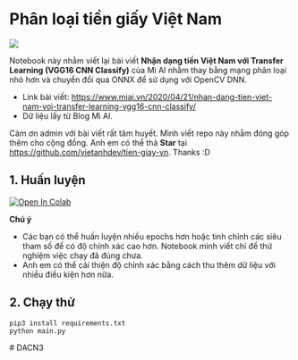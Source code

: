 # Phân loại tiền giấy Việt Nam

![](screenshot.png)

Notebook này nhằm viết lại bài viết **Nhận dạng tiền Việt Nam với Transfer Learning (VGG16 CNN Classify)** của Mì AI nhằm thay bằng mạng phân loại nhỏ hơn và chuyển đổi qua ONNX để sử dụng với OpenCV DNN.

- Link bài viết: <https://www.miai.vn/2020/04/21/nhan-dang-tien-viet-nam-voi-transfer-learning-vgg16-cnn-classify/>
- Dữ liệu lấy từ Blog Mì AI.

Cảm ơn admin với bài viết rất tâm huyết. Mình viết repo này nhằm đóng góp thêm cho cộng đồng. Anh em có thể thả **Star** tại <https://github.com/vietanhdev/tien-giay-vn>. Thanks :D 

## 1. Huấn luyện 

[![Open In Colab](https://colab.research.google.com/assets/colab-badge.svg)](https://colab.research.google.com/github/vietanhdev/tien-giay-vn/blob/master/train.ipynb)

**Chú ý**

- Các bạn có thể huấn luyện nhiều epochs hơn hoặc tinh chỉnh các siêu tham số để có độ chính xác cao hơn. Notebook mình viết chỉ để thử nghiệm việc chạy đã đúng chưa.
- Anh em có thể cải thiện độ chính xác bằng cách thu thêm dữ liệu với nhiều điều kiện hơn nữa.

## 2. Chạy thử

```
pip3 install requirements.txt
python main.py
```

#   D A C N 3  
 